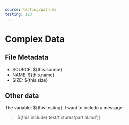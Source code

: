 ```yaml
---
source: testing/path.md
testing: 123
---
```


# Complex Data

## File Metadata

- SOURCE: ${this.source}
- NAME: ${this.name}
- SIZE: ${this.size}

## Other data

The variable: ${this.testing}. I want to include a message:

> ${this.include('test/fixtures/partial.md')}
